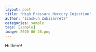 ```yaml
---
layout: post
title: "High Pressure Mercury Injection"
author: "Izaskun Zubizarreta"
categories: sample
tags: [sample]
image: 2020-06-20.png
---
```


Hi there! 